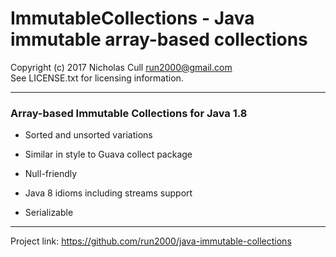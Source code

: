 # ImmutableCollections - Java immutable array-based collections
Copyright (c) 2017 Nicholas Cull <run2000@gmail.com>  
See LICENSE.txt for licensing information.

***

### Array-based Immutable Collections for Java 1.8

* Sorted and unsorted variations

* Similar in style to Guava collect package

* Null-friendly

* Java 8 idioms including streams support

* Serializable

***

Project link: <https://github.com/run2000/java-immutable-collections>


